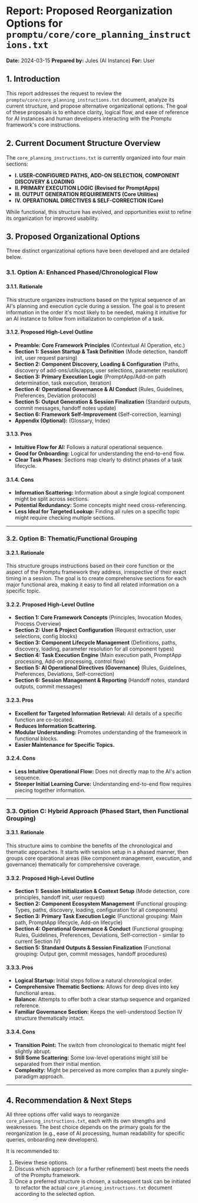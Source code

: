 # Report: Proposed Reorganization Options for `promptu/core/core_planning_instructions.txt`

**Date:** 2024-03-15
**Prepared by:** Jules (AI Instance)
**For:** User

## 1. Introduction

This report addresses the request to review the `promptu/core/core_planning_instructions.txt` document, analyze its current structure, and propose alternative organizational options. The goal of these proposals is to enhance clarity, logical flow, and ease of reference for AI instances and human developers interacting with the Promptu framework's core instructions.

## 2. Current Document Structure Overview

The `core_planning_instructions.txt` is currently organized into four main sections:
*   **I. USER-CONFIGURED PATHS, ADD-ON SELECTION, COMPONENT DISCOVERY & LOADING**
*   **II. PRIMARY EXECUTION LOGIC (Revised for PromptApps)**
*   **III. OUTPUT GENERATION REQUIREMENTS (Core Utilities)**
*   **IV. OPERATIONAL DIRECTIVES & SELF-CORRECTION (Core)**

While functional, this structure has evolved, and opportunities exist to refine its organization for improved usability.

## 3. Proposed Organizational Options

Three distinct organizational options have been developed and are detailed below.

### 3.1. Option A: Enhanced Phased/Chronological Flow

#### 3.1.1. Rationale
This structure organizes instructions based on the typical sequence of an AI's planning and execution cycle during a session. The goal is to present information in the order it's most likely to be needed, making it intuitive for an AI instance to follow from initialization to completion of a task.

#### 3.1.2. Proposed High-Level Outline
*   **Preamble: Core Framework Principles** (Contextual AI Operation, etc.)
*   **Section 1: Session Startup & Task Definition** (Mode detection, handoff init, user request parsing)
*   **Section 2: Component Discovery, Loading & Configuration** (Paths, discovery of add-ons/utils/apps, user selections, parameter resolution)
*   **Section 3: Primary Execution Logic** (PromptApp/Add-on path determination, task execution, iteration)
*   **Section 4: Operational Governance & AI Conduct** (Rules, Guidelines, Preferences, Deviation protocols)
*   **Section 5: Output Generation & Session Finalization** (Standard outputs, commit messages, handoff notes update)
*   **Section 6: Framework Self-Improvement** (Self-correction, learning)
*   **Appendix (Optional):** (Glossary, Index)

#### 3.1.3. Pros
*   **Intuitive Flow for AI:** Follows a natural operational sequence.
*   **Good for Onboarding:** Logical for understanding the end-to-end flow.
*   **Clear Task Phases:** Sections map clearly to distinct phases of a task lifecycle.

#### 3.1.4. Cons
*   **Information Scattering:** Information about a single logical component might be split across sections.
*   **Potential Redundancy:** Some concepts might need cross-referencing.
*   **Less Ideal for Targeted Lookup:** Finding all rules on a specific topic might require checking multiple sections.

---

### 3.2. Option B: Thematic/Functional Grouping

#### 3.2.1. Rationale
This structure groups instructions based on their core function or the aspect of the Promptu framework they address, irrespective of their exact timing in a session. The goal is to create comprehensive sections for each major functional area, making it easy to find all related information on a specific topic.

#### 3.2.2. Proposed High-Level Outline
*   **Section 1: Core Framework Concepts** (Principles, Invocation Modes, Process Overview)
*   **Section 2: User & Project Configuration** (Request extraction, user selections, config blocks)
*   **Section 3: Component Lifecycle Management** (Definitions, paths, discovery, loading, parameter resolution for all component types)
*   **Section 4: Task Execution Engine** (Main execution path, PromptApp processing, Add-on processing, control flow)
*   **Section 5: AI Operational Directives (Governance)** (Rules, Guidelines, Preferences, Deviations, Self-correction)
*   **Section 6: Session Management & Reporting** (Handoff notes, standard outputs, commit messages)

#### 3.2.3. Pros
*   **Excellent for Targeted Information Retrieval:** All details of a specific function are co-located.
*   **Reduces Information Scattering.**
*   **Modular Understanding:** Promotes understanding of the framework in functional blocks.
*   **Easier Maintenance for Specific Topics.**

#### 3.2.4. Cons
*   **Less Intuitive Operational Flow:** Does not directly map to the AI's action sequence.
*   **Steeper Initial Learning Curve:** Understanding end-to-end flow requires piecing together information.

---

### 3.3. Option C: Hybrid Approach (Phased Start, then Functional Grouping)

#### 3.3.1. Rationale
This structure aims to combine the benefits of the chronological and thematic approaches. It starts with session setup in a phased manner, then groups core operational areas (like component management, execution, and governance) thematically for comprehensive coverage.

#### 3.3.2. Proposed High-Level Outline
*   **Section 1: Session Initialization & Context Setup** (Mode detection, core principles, handoff init, user request)
*   **Section 2: Component Ecosystem Management** (Functional grouping: Types, paths, discovery, loading, configuration for all components)
*   **Section 3: Primary Task Execution Logic** (Functional grouping: Main path, PromptApp lifecycle, Add-on lifecycle)
*   **Section 4: Operational Governance & Conduct** (Functional grouping: Rules, Guidelines, Preferences, Deviations, Self-correction - similar to current Section IV)
*   **Section 5: Standard Outputs & Session Finalization** (Functional grouping: Output gen, commit messages, handoff procedures)

#### 3.3.3. Pros
*   **Logical Startup:** Initial steps follow a natural chronological order.
*   **Comprehensive Thematic Sections:** Allows for deep dives into key functional areas.
*   **Balance:** Attempts to offer both a clear startup sequence and organized reference.
*   **Familiar Governance Section:** Keeps the well-understood Section IV structure thematically intact.

#### 3.3.4. Cons
*   **Transition Point:** The switch from chronological to thematic might feel slightly abrupt.
*   **Still Some Scattering:** Some low-level operations might still be separated from their initial mention.
*   **Complexity:** Might be perceived as more complex than a purely single-paradigm approach.

---

## 4. Recommendation & Next Steps

All three options offer valid ways to reorganize `core_planning_instructions.txt`, each with its own strengths and weaknesses. The best choice depends on the primary goals for the reorganization (e.g., ease of AI processing, human readability for specific queries, onboarding new developers).

It is recommended to:
1.  Review these options.
2.  Discuss which approach (or a further refinement) best meets the needs of the Promptu framework.
3.  Once a preferred structure is chosen, a subsequent task can be initiated to refactor the actual `core_planning_instructions.txt` document according to the selected option.
